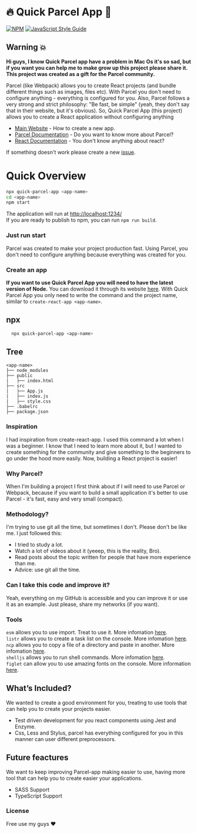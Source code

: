 # 🔥 Quick Parcel App 🚀

[![NPM](https://img.shields.io/npm/v/parcel-app.svg)](https://www.npmjs.com/package/parcel-app) [![JavaScript Style Guide](https://img.shields.io/badge/code_style-standard-brightgreen.svg)](https://standardjs.com)
</br>

## Warning 💥

<strong>Hi guys, I know Quick Parcel app have a problem in Mac Os it's so sad, but if you want you can help me to make grow up this project please share it. This project was created as a gift for the Parcel community.</strong>

Parcel (like Webpack) allows you to create React projects (and bundle different things such as images, files etc). With Parcel you don't need to
configure anything - everything is configured for you. Also, Parcel follows a very strong and strict philosophy:
"Be fast, be simple" (yeah, they don't say that in their website, but it's obvious). So, Quick Parcel App (this project) allows you to create a React application
without configuring anything

- [Main Website](https://parcelapp.netlify.com) - How to create a new app.</br>
- [Parcel Documentation](https://parceljs.org/) - Do you want to know more about Parcel?</br>
- [React Documentation](https://es.reactjs.org/) - You don't know anything about react?

If something doesn't work please create a new [issue](https://github.com/karttofer/parcel-app/issues/new).

# Quick Overview

```sh
npx quick-parcel-app <app-name>
cd <app-name>
npm start
```

The application will run at [http://localhost:1234/](http://localhost:1234/)</br>
If you are ready to publish to npm, you can run `npm run build`.

### Just run start

Parcel was created to make your project production fast. Using Parcel, you don't need to configure anything because everything was created for you.

### Create an app

**If you want to use Quick Parcel App you will need to have the latest version of Node.** You can download it through its website [here](https://nodejs.org/es/). With Quick Parcel App you only need to write the command and the project name, similar to `create-react-app <app-name>`.

## npx

```sh
  npx quick-parcel-app <app-name>
```

## Tree

```
<app-name>
├── node_modules
├── public
|   ├── index.html
├── src
|   ├── App.js
|   ├── index.js
|   ├── style.css
├── .babelrc
├── package.json
```

### Inspiration

I had inspiration from create-react-app. I used this command a lot when I was a beginner. I know that I need to learn more about it, but I wanted to create something for the community and give something to the beginners to go under the hood more easily. Now, building a React project is easier!

### Why Parcel?

When I'm building a project I first think about if I will need to use Parcel or Webpack, because if you want to build a small application it's better to use Parcel - it's fast, easy and very small (compact).

### Methodology?

I'm trying to use git all the time, but sometimes I don't. Please don't be like me. I just followed this:

- I tried to study a lot.
- Watch a lot of videos about it (yeeep, this is the reality, Bro).
- Read posts about the topic written for people that have more experience than me.
- Advice: use git all the time.

### Can I take this code and improve it?

Yeah, everything on my GitHub is accessible and you can improve it or use it as an example. Just please, share my networks (if you want).

### Tools

`esm` allows you to use import. Treat to use it. More infomation [here](https://www.npmjs.com/package/esm).</br>
`listr` allows you to create a task list on the console. More infomation [here](https://www.npmjs.com/package/listr).</br>
`ncp` allows you to copy a file of a directory and paste in another. More infomation [here](https://www.npmjs.com/package/ncp).</br>
`shelljs` allows you to run shell commands. More infomation [here](https://www.npmjs.com/package/shelljs).</br>
`figlet` can allow you to use amazing fonts on the console. More information [here](https://www.npmjs.com/package/figlet).

## What’s Included?

We wanted to create a good environment for you, treating to use tools that can help you to create your projects easier.

- Test driven development for you react components using Jest and Enzyme.
- Css, Less and Stylus, parcel has everything configured for you in this manner can user different preprocessors.

## Future feactures

We want to keep improving Parcel-app making easier to use, having more tool that can help you to create easier your applications.

- SASS Support
- TypeScript Support

### License

Free use my guys ❤️
